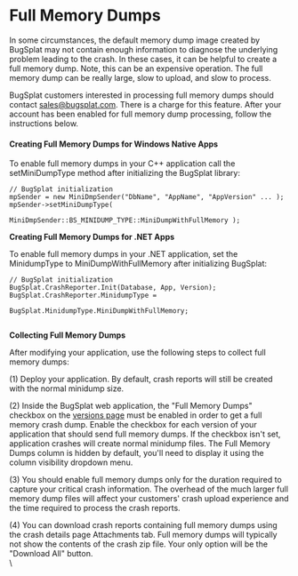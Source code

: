 # Full Memory Dumps

In some circumstances, the default memory dump image created by BugSplat may not contain enough information to diagnose the underlying problem leading to the crash.  In these cases, it can be helpful to create a full memory dump.  Note, this can be an expensive operation.  The full memory dump can be really large, slow to upload, and slow to process. &#x20;

BugSplat customers interested in processing full memory dumps should contact sales@bugsplat.com.  There is a charge for this feature.  After your account has been enabled for full memory dump processing, follow the instructions below.

#### Creating Full Memory Dumps for Windows Native Apps

To enable full memory dumps in your C++ application call the setMiniDumpType method after initializing the BugSplat library:

```
// BugSplat initialization  
mpSender = new MiniDmpSender("DbName", "AppName", "AppVersion" ... );
mpSender->setMiniDumpType( 
                MiniDmpSender::BS_MINIDUMP_TYPE::MiniDumpWithFullMemory ); 
```

**Creating Full Memory Dumps for .NET Apps**

To enable full memory dumps in your .NET application, set the MinidumpType to  MiniDumpWithFullMemory after initializing BugSplat:

```
// BugSplat initialization  
BugSplat.CrashReporter.Init(Database, App, Version);
BugSplat.CrashReporter.MinidumpType = 
                                BugSplat.MinidumpType.MiniDumpWithFullMemory;
 
```



**Collecting Full Memory Dumps**

After modifying your application, use the following steps to collect full memory dumps:

(1) Deploy your application.  By default, crash reports will still be created with the normal minidump size.

(2) Inside the BugSplat web application, the "Full Memory Dumps" checkbox on the [versions page](https://app.bugsplat.com/v2/versions) must be enabled in order to get a full memory crash dump.  Enable the checkbox for each version of your application that should send full memory dumps.  If the checkbox isn't set, application crashes will create normal minidump files.  The Full Memory Dumps column is hidden by default, you'll need to display it using the column visibility dropdown menu. &#x20;

(3) You should enable full memory dumps only for the duration required to capture your critical crash information.  The overhead of the much larger full memory dump files will affect your customers' crash upload experience and the time required to process the crash reports.

(4) You can download crash reports containing full memory dumps using the crash details page Attachments tab.  Full memory dumps will typically not show the contents of the crash zip file.  Your only option will be the "Download All" button.\
\
